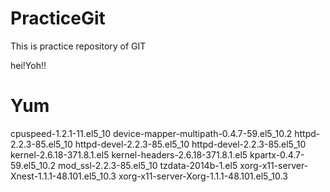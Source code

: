PracticeGit
===========

This is practice repository of GIT

hei!Yoh!!

Yum
======

cpuspeed-1.2.1-11.el5_10
device-mapper-multipath-0.4.7-59.el5_10.2
httpd-2.2.3-85.el5_10
httpd-devel-2.2.3-85.el5_10
httpd-devel-2.2.3-85.el5_10
kernel-2.6.18-371.8.1.el5
kernel-headers-2.6.18-371.8.1.el5
kpartx-0.4.7-59.el5_10.2
mod_ssl-2.2.3-85.el5_10
tzdata-2014b-1.el5
xorg-x11-server-Xnest-1.1.1-48.101.el5_10.3
xorg-x11-server-Xorg-1.1.1-48.101.el5_10.3
